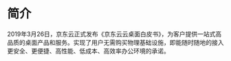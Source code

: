 # 简介

2019年3月26日，京东云正式发布《京东云云桌面白皮书》，为客户提供一站式高品质的桌面产品和服务。实现了用户无需购买物理基础设施，即能随时随地的接入更安全、更便捷、高性能、低成本、高效率办公环境的承诺。

